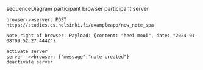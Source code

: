 sequenceDiagram
    participant browser
    participant server
    
    browser->>server: POST https://studies.cs.helsinki.fi/exampleapp/new_note_spa

    Note right of browser: Payload: {content: "heei mooi", date: "2024-01-08T09:52:27.444Z"}

    activate server
    server-->>browser: {"message":"note created"}
    deactivate server
